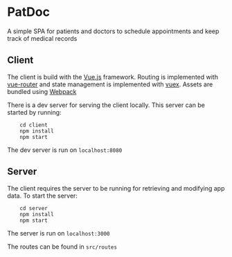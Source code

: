 # PatDoc

A simple SPA for patients and doctors to schedule appointments and
keep track of medical records

## Client

The client is build with the [Vue.js](https://vuejs.org/) framework.
Routing is implemented with [vue-router](https://router.vuejs.org/en/) and state management is implemented
with [vuex](https://vuex.vuejs.org/en/).  Assets are bundled using [Webpack](https://webpack.github.io/)

There is a dev server for serving the client locally.  This server can be started by
running:

```
    cd client
    npm install
    npm start
```

The dev server is run on `localhost:8080`

## Server

The client requires the server to be running for retrieving and modifying
app data.  To start the server:

```
    cd server
    npm install
    npm start
```

The server is run on `localhost:3000`

The routes can be found in `src/routes`


